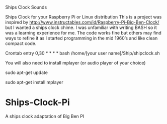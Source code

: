 Ships Clock Sounds

Ships Clock for your Raspberry Pi or Linux distribution
This is a project was inspired by http://www.instructables.com/id/Raspberry-Pi-Big-Ben-Clock/  but I wanted a ships clock chime.
I was unfamiliar with writing BASH so it was a learning experience for me.
The code works fine but others may find ways to refine it as I started programming in the mid 1960’s and like clean compact code.

Crontab entry
0,30 * * * * bash /home/[your user name]/Ship/shipclock.sh

You will also need to install mplayer (or audio player of your choice)

sudo apt-get update

sudo apt-get install mplayer

# Ships-Clock-Pi
A ships clock adaptation of Big Ben PI
